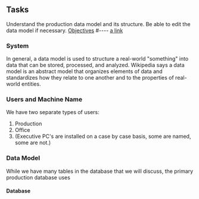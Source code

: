 ## Tasks
Understand the production data model and its structure.
Be able to edit the data model if necessary. 
[Objectives](testdodo.github.io/docs/Objectives.md)
#----
[a link](https://github.com/testdodo.github.io/docs/Objectives.md)

### System
In general, a data model is used to structure a real-world "something" into data that can be stored, processed, and analyzed.  Wikipedia says a data model is an abstract model that organizes elements of data and standardizes how they relate to one another and to the properties of real-world entities.  

### Users and Machine Name
We have two separate types of users:
1. Production
2. Office
3. (Executive PC's are installed on a case by case basis, some are named, some are not.)

### Data Model
While we have many tables in the database that we will discuss, the primary production database uses

#### Database
